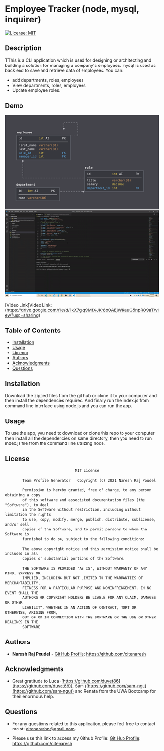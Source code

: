 # Employee Tracker (node, mysql, inquirer)

[![License: MIT](https://img.shields.io/badge/license-MIT-yellowgreen)](https://opensource.org/licenses/MIT)

## Description

TThis is a CLI application which is used for designing or architecting and building a solution for managing a company's employees. mysql is used as back end to save and retrieve data of employees.
You can:
 - add departments, roles, employees
 - View departments, roles, employees
 - Update employee roles.

## Demo

<img src="/assets/schema.png">

<img src="/assets/EmpTra_20.gif">

[Video Link]Video Link:(https://drive.google.com/file/d/1kX7gjq9MfXJKr8o0AEjWRauG5npRO9aT/view?usp=sharing)


## Table of Contents

-   [Installation](#installation)
-   [Usage](#usage)
-   [License](#license)
-   [Authors](#Authors)
-   [Acknowledgments](#Acknowledgments)
-   [Questions](#questions)

## Installation

Download the zipped files from the git hub or clone it to your computer and then install the dependencies required. And finally run the index.js from command line interface using node.js and you can run the app.

## Usage

To use the app, you need to download or clone this repo to your computer then install all the dependencies on same directory, then you need to run index.js file from the command line utilizing node.


## License

    								MIT License

    		Team Profile Generator   Copyright (C) 2021 Naresh Raj Poudel

    		Permission is hereby granted, free of charge, to any person obtaining a copy
    		of this software and associated documentation files (the "Software"), to deal
    		in the Software without restriction, including without limitation the rights
    		to use, copy, modify, merge, publish, distribute, sublicense, and/or sell
    		copies of the Software, and to permit persons to whom the Software is
    		furnished to do so, subject to the following conditions:

    		The above copyright notice and this permission notice shall be included in all
    		copies or substantial portions of the Software.

    		THE SOFTWARE IS PROVIDED "AS IS", WITHOUT WARRANTY OF ANY KIND, EXPRESS OR
    		IMPLIED, INCLUDING BUT NOT LIMITED TO THE WARRANTIES OF MERCHANTABILITY,
    		FITNESS FOR A PARTICULAR PURPOSE AND NONINFRINGEMENT. IN NO EVENT SHALL THE
    		AUTHORS OR COPYRIGHT HOLDERS BE LIABLE FOR ANY CLAIM, DAMAGES OR OTHER
    		LIABILITY, WHETHER IN AN ACTION OF CONTRACT, TORT OR OTHERWISE, ARISING FROM,
    		OUT OF OR IN CONNECTION WITH THE SOFTWARE OR THE USE OR OTHER DEALINGS IN THE
    		SOFTWARE.



## Authors

* **Naresh Raj Poudel** - [Git Hub Profile](https://github.com/citenaresh): https://github.com/citenaresh

## Acknowledgments

* Great gratitude to Luca ([https://github.com/duvet86](https://github.com/duvet86)), Sam ([https://github.com/sam-ngu](https://github.com/sam-ngu)) and Renata from the UWA Bootcamp for their enormous help.

## Questions

-   For any questions related to this applicaiton, please feel free to contact me at: citenareshn@gmail.com.

-   Please use this link to access my Github Profile: [Git Hub Profile](https://github.com/citenaresh): https://github.com/citenaresh
